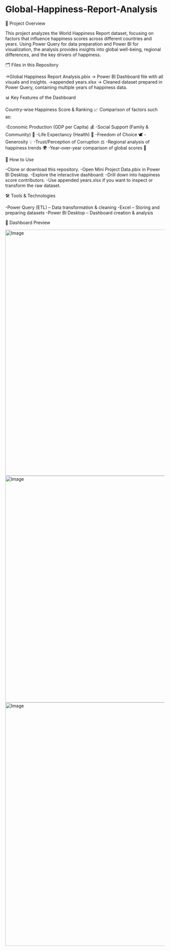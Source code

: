 # Global-Happiness-Report-Analysis

📌 Project Overview

This project analyzes the World Happiness Report dataset, focusing on factors that influence happiness scores across different countries and years.
Using Power Query for data preparation and Power BI for visualization, the analysis provides insights into global well-being, regional differences, and the key drivers of happiness.

🗂️ Files in this Repository

->Global Happiness Report Analysis.pbix → Power BI Dashboard file with all visuals and insights.
->appended years.xlsx → Cleaned dataset prepared in Power Query, containing multiple years of happiness data.

📊 Key Features of the Dashboard

Country-wise Happiness Score & Ranking 📈
Comparison of factors such as:

-Economic Production (GDP per Capita) 💰
-Social Support (Family & Community) 🤝
-Life Expectancy (Health) 🏥
-Freedom of Choice 🕊️
-Generosity 💡
-Trust/Perception of Corruption ⚖️
-Regional analysis of happiness trends 🌍
-Year-over-year comparison of global scores 📅

🚀 How to Use

-Clone or download this repository.
-Open Mini Project Data.pbix in Power BI Desktop.
-Explore the interactive dashboard:
-Drill down into happiness score contributors.
-Use appended years.xlsx if you want to inspect or transform the raw dataset.

🛠️ Tools & Technologies

-Power Query (ETL) – Data transformation & cleaning
-Excel – Storing and preparing datasets
-Power BI Desktop – Dashboard creation & analysis

📸 Dashboard Preview


<img width="1374" height="777" alt="Image" src="https://github.com/user-attachments/assets/dc29a0f0-5905-4a8f-a45b-7a9e9e87eb42" />

<img width="1276" height="716" alt="Image" src="https://github.com/user-attachments/assets/7e449983-507c-4124-8f1d-2bfd7f57915f" />








<img width="1379" height="769" alt="Image" src="https://github.com/user-attachments/assets/e898235a-a100-4656-bc1b-deb3ba4f181e" />
